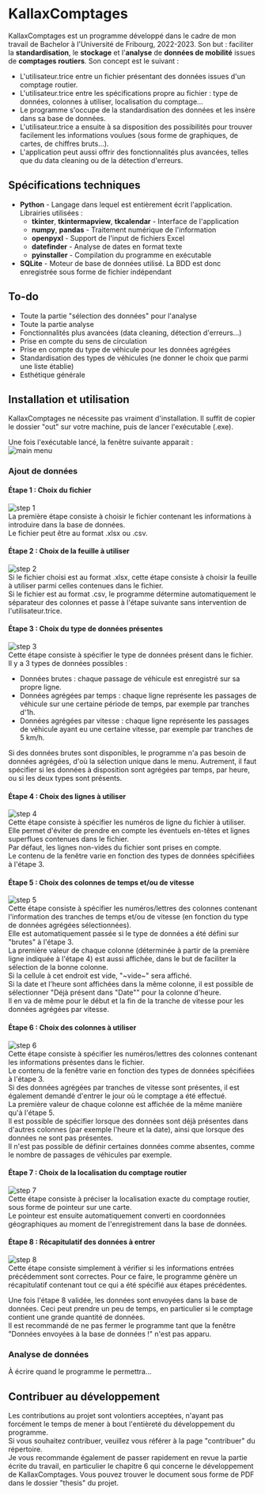 # KallaxComptages

KallaxComptages est un programme développé dans le cadre de mon travail de Bachelor à l'Université de Fribourg, 2022-2023.
Son but : faciliter la **standardisation**, le **stockage** et l'**analyse** de **données de mobilité** issues de **comptages routiers**.
Son concept est le suivant :
- L'utilisateur.trice entre un fichier présentant des données issues d'un comptage routier.
- L'utilisateur.trice entre les spécifications propre au fichier : type de données, colonnes à utiliser, localisation du comptage...
- Le programme s'occupe de la standardisation des données et les insère dans sa base de données.
- L'utilisateur.trice a ensuite à sa disposition des possibilités pour trouver facilement les informations voulues (sous forme de graphiques, de cartes, de chiffres bruts...).
- L'application peut aussi offrir des fonctionnalités plus avancées, telles que du data cleaning ou de la détection d'erreurs.

## Spécifications techniques

- **Python** - Langage dans lequel est entièrement écrit l'application. Librairies utilisées :
    - **tkinter**, **tkintermapview**, **tkcalendar** - Interface de l'application
    - **numpy**, **pandas** - Traitement numérique de l'information
    - **openpyxl** - Support de l'input de fichiers Excel
    - **datefinder** - Analyse de dates en format texte
    - **pyinstaller** - Compilation du programme en exécutable
- **SQLite** - Moteur de base de données utilisé. La BDD est donc enregistrée sous forme de fichier indépendant

## To-do

- Toute la partie "sélection des données" pour l'analyse
- Toute la partie analyse
- Fonctionnalités plus avancées (data cleaning, détection d'erreurs...)
- Prise en compte du sens de circulation
- Prise en compte du type de véhicule pour les données agrégées
- Standardisation des types de véhicules (ne donner le choix que parmi une liste établie)
- Esthétique générale

## Installation et utilisation

KallaxComptages ne nécessite pas vraiment d'installation. Il suffit de copier le dossier "out" sur votre machine, puis de lancer l'exécutable (.exe).

Une fois l'exécutable lancé, la fenêtre suivante apparait :<br>
![main menu](thesis/img/mainmenu.PNG)

### Ajout de données

#### Étape 1 : Choix du fichier
![step 1](thesis/img/1.PNG)
<br>La première étape consiste à choisir le fichier contenant les informations à introduire dans la base de données.
<br>Le fichier peut être au format .xlsx ou .csv.

#### Étape 2 : Choix de la feuille à utiliser
![step 2](thesis/img/2.PNG)
<br>Si le fichier choisi est au format .xlsx, cette étape consiste à choisir la feuille à utiliser parmi celles contenues dans le fichier.
<br>Si le fichier est au format .csv, le programme détermine automatiquement le séparateur des colonnes et passe à l'étape suivante sans intervention de l'utilisateur.trice.

#### Étape 3 : Choix du type de données présentes
![step 3](thesis/img/3.PNG)
<br>Cette étape consiste à spécifier le type de données présent dans le fichier. Il y a 3 types de données possibles :
- Données brutes : chaque passage de véhicule est enregistré sur sa propre ligne.
- Données agrégées par temps : chaque ligne représente les passages de véhicule sur une certaine période de temps, par exemple par tranches d'1h.
- Données agrégées par vitesse : chaque ligne représente les passages de véhicule ayant eu une certaine vitesse, par exemple par tranches de 5 km/h.

Si des données brutes sont disponibles, le programme n'a pas besoin de données agrégées, d'où la sélection unique dans le menu. Autrement, il faut spécifier si les données à disposition sont agrégées par temps, par heure, ou si les deux types sont présents.

#### Étape 4 : Choix des lignes à utiliser
![step 4](thesis/img/4.PNG)
<br>Cette étape consiste à spécifier les numéros de ligne du fichier à utiliser. Elle permet d'éviter de prendre en compte les éventuels en-têtes et lignes superflues contenues dans le fichier.
<br>Par défaut, les lignes non-vides du fichier sont prises en compte.
<br>Le contenu de la fenêtre varie en fonction des types de données spécifiées à l'étape 3.

#### Étape 5 : Choix des colonnes de temps et/ou de vitesse
![step 5](thesis/img/5.PNG)
<br>Cette étape consiste à spécifier les numéros/lettres des colonnes contenant l'information des tranches de temps et/ou de vitesse (en fonction du type de données agrégées sélectionnées).
<br>Elle est automatiquement passée si le type de données a été défini sur "brutes" à l'étape 3.
<br>La première valeur de chaque colonne (déterminée à partir de la première ligne indiquée à l'étape 4) est aussi affichée, dans le but de faciliter la sélection de la bonne colonne.
<br>Si la cellule à cet endroit est vide, "~vide~" sera affiché.
<br>Si la date et l'heure sont affichées dans la même colonne, il est possible de sélectionner "Déjà présent dans "Date"" pour la colonne d'heure.
<br>Il en va de même pour le début et la fin de la tranche de vitesse pour les données agrégées par vitesse.

#### Étape 6 : Choix des colonnes à utiliser
![step 6](thesis/img/6.PNG)
<br>Cette étape consiste à spécifier les numéros/lettres des colonnes contenant les informations présentes dans le fichier.
<br>Le contenu de la fenêtre varie en fonction des types de données spécifiées à l'étape 3.
<br>Si des données agrégées par tranches de vitesse sont présentes, il est également demandé d'entrer le jour où le comptage a été effectué.
<br>La première valeur de chaque colonne est affichée de la même manière qu'à l'étape 5.
<br>Il est possible de spécifier lorsque des données sont déjà présentes dans d'autres colonnes (par exemple l'heure et la date), ainsi que lorsque des données ne sont pas présentes.
<br>Il n'est pas possible de définir certaines données comme absentes, comme le nombre de passages de véhicules par exemple.

#### Étape 7 : Choix de la localisation du comptage routier
![step 7](thesis/img/7.PNG)
<br>Cette étape consiste à préciser la localisation exacte du comptage routier, sous forme de pointeur sur une carte.
<br>Le pointeur est ensuite automatiquement converti en coordonnées géographiques au moment de l'enregistrement dans la base de données.

#### Étape 8 : Récapitulatif des données à entrer
![step 8](thesis/img/8.PNG)
<br>Cette étape consiste simplement à vérifier si les informations entrées précédemment sont correctes. Pour ce faire, le programme génère un récapitulatif contenant tout ce qui a été spécifié aux étapes précédentes.

Une fois l'étape 8 validée, les données sont envoyées dans la base de données. Ceci peut prendre un peu de temps, en particulier si le comptage contient une grande quantité de données.
<br>Il est recommandé de ne pas fermer le programme tant que la fenêtre "Données envoyées à la base de données !" n'est pas apparu.

### Analyse de données
À écrire quand le programme le permettra...

## Contribuer au développement
Les contributions au projet sont volontiers acceptées, n'ayant pas forcément le temps de mener à bout l'entièreté du développement du programme.
<br>Si vous souhaitez contribuer, veuillez vous référer à la page "contribuer" du répertoire.
<br>Je vous recommande également de passer rapidement en revue la partie écrite du travail, en particulier le chapitre 6 qui concerne le développement de KallaxComptages. Vous pouvez trouver le document sous forme de PDF dans le dossier "thesis" du projet.